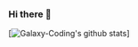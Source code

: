 ### Hi there 👋
[![Galaxy-Coding's github stats](https://github-readme-stats.vercel.app/api?username=galaxy-coding)]
